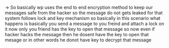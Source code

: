 -> So basically wp uses the end to end encryption method to keep our messages safe from the hacker so the message do not gets leaked for that system follows lock and key mechanism so  basically in this scenario what happens is basically you send a message to you freind and attach a lock on it now only you friend has the key to open that message so now even if hacker hacks the message then he dosent have the key to open that mesage or in other words he donot have key to decrypt that message 
